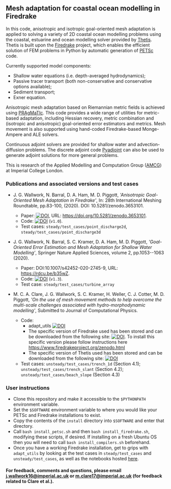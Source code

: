 ## Mesh adaptation for coastal ocean modelling in Firedrake

In this code, anisotropic and isotropic goal-oriented mesh adaptation is applied to solving a variety
of 2D coastal ocean modelling problems using the coastal, estuarine and ocean modelling solver
provided by [Thetis][2]. Thetis is built upon the [Firedrake][1] project, which enables the efficient
solution of FEM problems in Python by automatic generation of [PETSc][3] code.

Currently supported model components:
  * Shallow water equations (i.e. depth-averaged hydrodynamics);
  * Passive tracer transport (both non-conservative and conservative options available);
  * Sediment transport;
  * Exner equation.

Anisotropic mesh adaptation based on Riemannian metric fields is achieved using [PRAgMaTIc][4]. This
code provides a wide range of utilities for metric-based adaptation, including Hessian recovery,
metric combination and (isotropic and anisotropic) goal-oriented error estimators and metrics.
Mesh movement is also supported using hand-coded Firedrake-based Monge-Ampere and ALE solvers.

Continuous adjoint solvers are provided for shallow water and advection-diffusion problems. The
discrete adjoint code [Pyadjoint][5] can also be used to generate adjoint solutions for more general
problems.

This is research of the Applied Modelling and Computation Group ([AMCG][6]) at Imperial College
London.


### Publications and associated versions and test cases

  * J. G. Wallwork, N. Barral, D. A. Ham, M. D. Piggott, <em>'Anisotropic Goal-Oriented Mesh Adaptation in Firedrake'</em>, In: 28th International Meshing Roundtable, pp.83-100, (2020). DOI: 10.5281/zenodo.3653101.
    * Paper: [![DOI](https://zenodo.org/badge/DOI/10.5281/zenodo.3653101.svg)](https://doi.org/10.5281/zenodo.3653101), URL: https://doi.org/10.5281/zenodo.3653101.
    * Code: [![DOI](https://zenodo.org/badge/DOI/10.5281/zenodo.3358565.svg)](https://doi.org/10.5281/zenodo.3358565) (`v1.0`).
    * Test cases: `steady/test_cases/point_discharge2d`, `steady/test_cases/point_discharge3d`

  * J. G. Wallwork, N. Barral, S. C. Kramer, D. A. Ham, M. D. Piggott, <em>'Goal-Oriented Error Estimation and Mesh Adaptation for Shallow Water Modelling'</em>, Springer Nature Applied Sciences, volume 2, pp.1053--1063 (2020).
    * Paper: DOI:10.1007/s42452-020-2745-9, URL: https://rdcu.be/b35wZ.
    * Code: [![DOI](https://zenodo.org/badge/DOI/10.5281/zenodo.3695801.svg)](https://doi.org/10.5281/zenodo.3695801) (`v1.3`).
    * Test case: `steady/test_cases/turbine_array`
    
 * M. C. A. Clare, J. G. Wallwork, S. C. Kramer, H. Weller, C. J. Cotter, M. D. Piggott, <em> 'On the use of mesh movement methods to help overcome the multi-scale challenges associated with hydro-morphodynamic modelling'</em>, Submitted to Journal of Computational Physics.
    * Code:
      * adapt_utils [![DOI](https://zenodo.org/badge/DOI/10.5281/zenodo.4110655.svg)](https://doi.org/10.5281/zenodo.4110655)
      * The specific version of Firedrake used has been stored and can be downloaded from the following site: [![DOI](https://zenodo.org/badge/DOI/10.5281/zenodo.4110204.svg)](https://doi.org/10.5281/zenodo.4110204). To install this specific version please follow instructions here https://www.firedrakeproject.org/zenodo.html
      * The specific version of Thetis used has been stored and can be downloaded from the following site: [![DOI](https://zenodo.org/badge/DOI/10.5281/zenodo.4110172.svg)](https://doi.org/10.5281/zenodo.4110172) 
    * Test cases: `unsteady/test_cases/trench_1d` (Section 4.1); `unsteady/test_cases/trench_slant` (Section 4.2); `unsteady/test_cases/beach_slope` (Section 4.3)       


### User instructions

  * Clone this repository and make it accessible to the `$PYTHONPATH` environment variable.
  * Set the `$SOFTWARE` environment variable to where you would like your PETSc and Firedrake installations to exist.
  * Copy the contents of the `install` directory into `$SOFTWARE` and enter that directory.
  * Call `bash install_petsc.sh` and then `bash install_firedrake.sh`, modifying these scripts, if desired. If installing on a fresh Ubuntu OS then you will need to call `bash install_compilers.sh` beforehand.
  * Once you have a working Firedrake installation, get to grips with `adapt_utils` by looking at the test cases in `steady/test_cases` and `unsteady/test_cases`, as well as the notebooks hosted [here][7].


#### For feedback, comments and questions, please email j.wallwork16@imperial.ac.uk or m.clare17@imperial.ac.uk (for feedback related to Clare et al.).

[1]: http://firedrakeproject.org/ "Firedrake"
[2]: http://thetisproject.org/index.html "Thetis"
[3]: https://www.mcs.anl.gov/petsc/ "PETSc"
[4]: https://github.com/meshadaptation/pragmatic "PRAgMaTIc"
[5]: https://bitbucket.org/dolfin-adjoint/pyadjoint/src "Pyadjoint"
[6]: http://www.imperial.ac.uk/earth-science/research/research-groups/amcg/ "AMCG"
[7]: https://github.com/jwallwork23/adapt_utils_notebooks "adapt_utils_notebooks"
